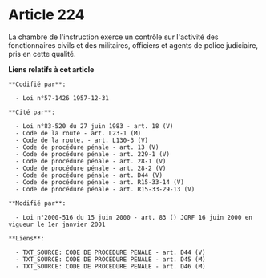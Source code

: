 # Article 224

La chambre de l'instruction exerce un contrôle sur l'activité des fonctionnaires civils et des militaires, officiers et
agents de police judiciaire, pris en cette qualité.

**Liens relatifs à cet article**

	**Codifié par**:

	  - Loi n°57-1426 1957-12-31

	**Cité par**:

	  - Loi n°83-520 du 27 juin 1983 - art. 18 (V)
	  - Code de la route - art. L23-1 (M)
	  - Code de la route. - art. L130-3 (V)
	  - Code de procédure pénale - art. 13 (V)
	  - Code de procédure pénale - art. 229-1 (V)
	  - Code de procédure pénale - art. 28-1 (V)
	  - Code de procédure pénale - art. 28-2 (V)
	  - Code de procédure pénale - art. D44 (V)
	  - Code de procédure pénale - art. R15-33-14 (V)
	  - Code de procédure pénale - art. R15-33-29-13 (V)

	**Modifié par**:

	  - Loi n°2000-516 du 15 juin 2000 - art. 83 () JORF 16 juin 2000 en vigueur le 1er janvier 2001

	**Liens**:

	  - TXT_SOURCE: CODE DE PROCEDURE PENALE - art. D44 (V)
	  - TXT_SOURCE: CODE DE PROCEDURE PENALE - art. D45 (M)
	  - TXT_SOURCE: CODE DE PROCEDURE PENALE - art. D46 (M)
